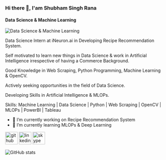 ### Hi there 👋, I'am Shubham Singh Rana
#### Data Science & Machine Learning
![Data Science & Machine Learning](https://thumbs.dreamstime.com/b/data-science-analytics-analysis-robotic-arm-pressing-button-screen-200760934.jpg)

Data Science Intern at iNeuron.ai in Developing Recipe Recommendation System.

Self motivated to learn new things in Data Science & work in Artificial Intelligence irrespective of having a Commerce Background.

Good Knowledge in Web Scraping, Python Programming, Machine Learning & OpenCV.

Actively seeking opportunities in the field of Data Science.

Developing Skills in Artificial Intelligence & MLOPs.

Skills: Machine Learning | Data Science | Python | Web Scraping | OpenCV | MLOPs | PowerBI | Tableau

- 🔭 I’m currently working on Recipe Recommendation System 
- 🌱 I’m currently learning MLOPs & Deep Learning 


[<img src='https://cdn.jsdelivr.net/npm/simple-icons@3.0.1/icons/github.svg' alt='github' height='40'>](https://github.com/ssr-1998)  [<img src='https://cdn.jsdelivr.net/npm/simple-icons@3.0.1/icons/linkedin.svg' alt='linkedin' height='40'>](https://www.linkedin.com/in/linkedin.com/in/shubham-singh-rana-225744138/)  [<img src='https://cdn.jsdelivr.net/npm/simple-icons@3.0.1/icons/skype.svg' alt='skype' height='40'>](https://join.skype.com/invite/xlFLd4fGjK2l)  

![GitHub stats](https://github-readme-stats.vercel.app/api?username=ssr-1998&show_icons=true&count_private=true)  

